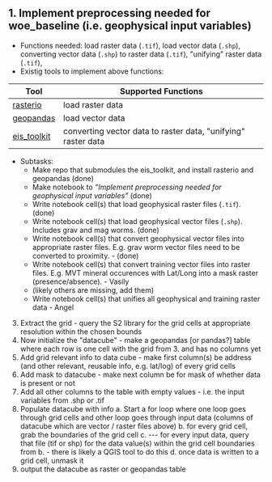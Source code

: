 ## 1. Implement preprocessing needed for woe_baseline (i.e. geophysical input variables)
- Functions needed: load raster data (`.tif`), load vector data (`.shp`), converting vector data (`.shp`) to raster data (`.tif`), "unifying" raster data (`.tif`),
- Existig tools to implement above functions:

| Tool | Supported Functions                                           |
|------|---------------------------------------------------------------|
| [rasterio](https://rasterio.readthedocs.io/en/stable/) | load raster data |
| [geopandas](https://geopandas.org/en/stable/getting_started/introduction.html#) | load vector data |
| [eis_toolkit](https://github.com/GispoCoding/eis_toolkit/tree/master) | converting vector data to raster data, "unifying" raster data |
- Subtasks:
    - Make repo that submodules the eis_toolkit, and install rasterio and geopandas (done)
    - Make notebook to *"Implement preprocessing needed for geophysical input variables"* (done)
    - Write notebook cell(s) that load geophysical raster files (`.tif`). (done)
    - Write notebook cell(s) that load geophysical vector files (`.shp`). Includes grav and mag worms. (done)
    - Write notebook cell(s) that convert geophysical vector files into appropriate raster files. E.g. grav worm vector files need to be converted to proximity. - (done)
    - Write notebook cell(s) that convert training vector files into raster files. E.g. MVT mineral occurences with Lat/Long into a mask raster (presence/absence). - Vasily
    - (likely others are missing, add them)
    - Write notebook cell(s) that unifies all geophysical and training raster data - Angel
    


3. Extract the grid - query the S2 library for the grid cells at appropriate resolution within the chosen bounds
4. Now initialize the "datacube" - make a geopandas [or pandas?] table where each row is one cell with the grid from 3. and has no columns yet
5. Add grid relevant info to data cube - make first column(s) be address (and other relevant, reusable info, e.g. lat/log) of every grid cells
6. Add mask to datacube - make next column be for mask of whether data is present or not
7. Add all other columns to the table with empty values - i.e. the input variables from .shp or .tif
8. Populate datacube with info
   a. Start a for loop where one loop goes through grid cells and other loop goes through input data (columns of datacube which are vector / raster files above)
   b. for every grid cell, grab the boundaries of the grid cell
   c. --- for every input data, query that file (tif or shp) for the data value(s) within the grid cell boundaries from b. - there is likely a QGIS tool to do this
   d. once data is written to a grid cell, unmask it
9. output the datacube as raster or geopandas table